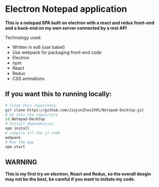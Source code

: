 
# Electron Notepad application

**This is a notepad SPA built on electron with a react and redux front-end and a back-end on my own server connected by a rest API**

Technology used:
- Written in es6 (use babel)
- Use webpack for packaging front-end code
- Electron
- npm
- React
- Redux
- CSS animations

## If you want this to running locally:

```bash
# Clone this repository
git clone https://github.com/JiajunZhou1995/Notepad-Decktop.git
# Go into the repository
cd Notepad-Decktop
# Install dependencies
npm install
# compile all the js code
webpack
# Run the app
npm start
```

## WARNING
**This is my first try on electron, React and Redux, so the overall desgin may not be the best, be careful if you want to imitate my code.**
